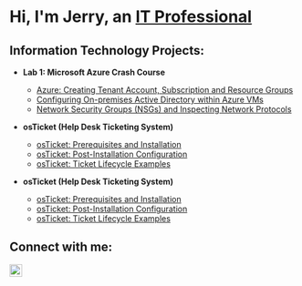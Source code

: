 <h1>Hi, I'm Jerry, an <a href="https://linkedin.com/in/jerrymcclendon">IT Professional</a></h1>

<h2>Information Technology Projects:</h2>

- <b>Lab 1: Microsoft Azure Crash Course</b>
  - [Azure: Creating Tenant Account, Subscription and Resource Groups](https://github.com/jerrymccjr/Azure-Creating-Tenant-Account-Subscription-and-Resource-Groups)
  - [Configuring On-premises Active Directory within Azure VMs](https://github.com/jerrymccjr/configure-ad)
  - [Network Security Groups (NSGs) and Inspecting Network Protocols](https://github.com/jerrymccjr/azure-network-protocols)

- <b>osTicket (Help Desk Ticketing System)</b>
  - [osTicket: Prerequisites and Installation](https://github.com/jerrymccjr/osticket-prereqs)
  - [osTicket: Post-Installation Configuration](https://github.com/jerrymccjr/post-install-config)
  - [osTicket: Ticket Lifecycle Examples](https://github.com/jerrymccjr/ticket-lifecycle)

- <b>osTicket (Help Desk Ticketing System)</b>
  - [osTicket: Prerequisites and Installation](https://github.com/jerrymccjr/osticket-prereqs)
  - [osTicket: Post-Installation Configuration](https://github.com/jerrymccjr/post-install-config)
  - [osTicket: Ticket Lifecycle Examples](https://github.com/jerrymccjr/ticket-lifecycle)

<h2>Connect with me:</h2>

[<img align="left" alt="Jerry | LinkedIn" width="22px" src="https://cdn.jsdelivr.net/npm/simple-icons@v3/icons/linkedin.svg" />][linkedin]

[linkedin]: https://www.linkedin.com/in/jerrymcclendon/
